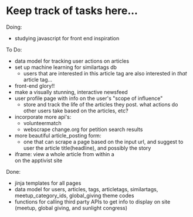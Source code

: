 

# Keep track of tasks here...


Doing:
- studying javascript for front end inspiration

To Do:
- data model for tracking user actions on articles
- set up machine learning for similartags db
  - users that are interested in this article tag are also interested in <i>that</i> article tag...
- front-end glory!!
- make a visually stunning, interactive newsfeed
- user profile page with info on the user's "scope of influence"
  - store and track the life of the articles they post. what actions do other users take based on the articles, etc?
- incorporate more api's:
  - volunteermatch 
  - webscrape change.org for petition search results
- more beautiful article_posting form:
  - one that can scrape a page based on the input url, and suggest to user the article title(headline), and possibly the story
- iframe: view a whole article from within a <div> on the apptivist site


Done:
- jinja templates for all pages
- data model for users, articles, tags, articletags, similartags, meetup_category_ids, global_giving theme codes 
- functions for calling third party APIs to get info to display on site (meetup, global giving, and sunlight congress)
